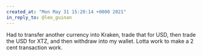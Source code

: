```yaml
---
created_at: "Mon May 31 15:20:14 +0000 2021"
in_reply_to: @leo_guinan
---
```


Had to transfer another currency into Kraken, trade that for USD, then trade the USD for XTZ, and then withdraw into my wallet. Lotta work to make a 2 cent transaction work.